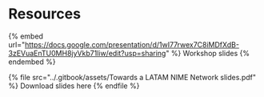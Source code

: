 # Resources

{% embed url="https://docs.google.com/presentation/d/1wI77rwex7C8iMDfXdB-3zEVuaEnTU0MH8jyVkb71liw/edit?usp=sharing" %}
Workshop slides
{% endembed %}

{% file src="../.gitbook/assets/Towards a LATAM NIME Network slides.pdf" %}
Download slides here
{% endfile %}
